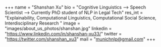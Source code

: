+++ 
name = "Shanshan Xu"
bio = "Cognitive Linguistics --> Speech Scientist --> Currently PhD student of NLP in Legal Tech"
res_int = "Explainability, Computational Linguistics, Computational Social Science, Interdisciplinary Research "
image = "images/about_us_photos/shanshan.jpg"
linkedin = "https://www.linkedin.com/in/shanshan-xu33/"
twitter = "https://twitter.com/shanshan_xu3"
mail = "munichnlp@gmail.com"
+++